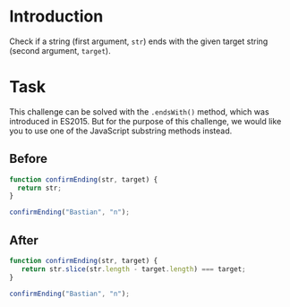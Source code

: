 # Introduction

Check if a string (first argument, `str`) ends with the given target string (second argument, `target`).

# Task

This challenge can be solved with the `.endsWith()` method, which was introduced in ES2015. But for the purpose of this challenge, we would like you to use one of the JavaScript substring methods instead.

 ## Before

```javascript
function confirmEnding(str, target) {
  return str;
}

confirmEnding("Bastian", "n");
```

## After

```javascript
function confirmEnding(str, target) {
   return str.slice(str.length - target.length) === target;
}

confirmEnding("Bastian", "n");
```
